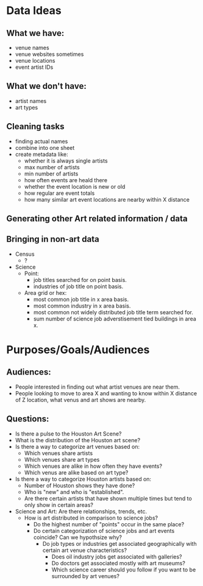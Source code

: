 

# Data Ideas

## What we have:
- venue names
- venue websites sometimes
- venue locations
- event artist IDs

## What we don't have:
- artist names
- art types

## Cleaning tasks
- finding actual names
- combine into one sheet
- create metadata like:
	- whether it is always single artists
	- max number of artists
	- min number of artists
	- how often events are heald there
	- whether the event location is new or old
	- how regular are event totals
	- how many similar art event locations are nearby within X distance


## Generating other Art related information / data



## Bringing in non-art data
- Census
	- ?
- Science
	- Point:
		- job titles searched for on point basis.
		- industries of job title on point basis.
	- Area grid or hex:
		- most common job title in x area basis.
		- most common industry in x area basis.
		- most common not widely distributed job title term searched for.
		- sum number of science job adverstisement tied buildings in area x.

# Purposes/Goals/Audiences

## Audiences:
- People interested in finding out what artist venues are near them.
- People looking to move to area X and wanting to know within X distance of Z location, what venus and art shows are nearby. 

## Questions:
- Is there a pulse to the Houston Art Scene?
- What is the distribution of the Houston art scene?
- Is there a way to categorize art venues based on:
	- Which venues share artists
	- Which venues share art types
	- Which venues are alike in how often they have events?
	- Which venus are alike based on art type?
- Is there a way to categorize Houston artists based on:
	- Number of Houston shows they have done?
	- Who is "new" and who is "established". 
	- Are there certain artists that have shown multiple times but tend to only show in certain areas?
- Science and Art: Are there relationships, trends, etc. 
	- How is art distributed in comparison to science jobs?
		- Do the highest number of "points" occur in the same place?
		- Do certain categorization of science jobs and art events coincide? Can we hypothsize why?
			- Do job types or industries get associated geographically with certain art venue characteristics?
				- Does oil industry jobs get associated with galleries?
				- Do doctors get associated mostly with art museums?
				- Which science career should you follow if you want to be surrounded by art venues? 

